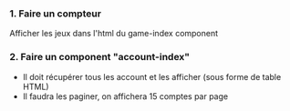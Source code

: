 ### 1. Faire un compteur

Afficher les jeux dans l'html du game-index component

### 2. Faire un component "account-index"

- Il doit récupérer tous les account et les afficher (sous forme de table HTML)
- Il faudra les paginer, on affichera 15 comptes par page

